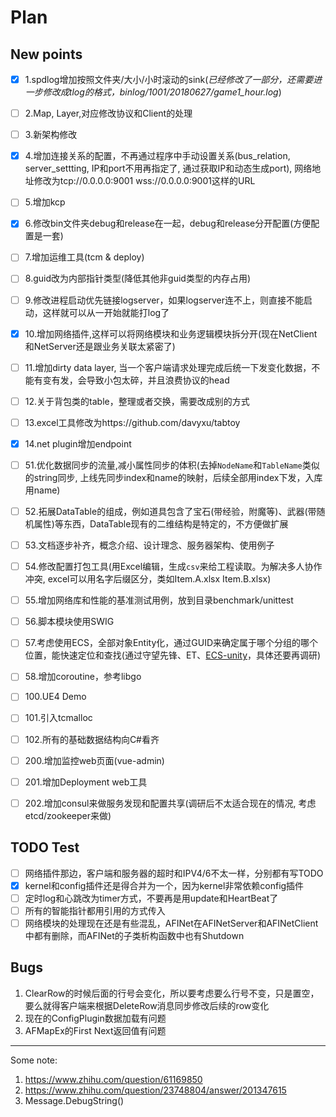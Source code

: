 # Plan

## New points

- [x] 1.spdlog增加按照文件夹/大小/小时滚动的sink(*已经修改了一部分，还需要进一步修改成tlog的格式，binlog/1001/20180627/game1_hour.log*)
- [ ] 2.Map, Layer,对应修改协议和Client的处理
- [ ] 3.新架构修改
- [x] 4.增加连接关系的配置，不再通过程序中手动设置关系(bus_relation, server_settting, IP和port不用再指定了, 通过获取IP和动态生成port), 网络地址修改为tcp://0.0.0.0:9001 wss://0.0.0.0:9001这样的URL
- [ ] 5.增加kcp
- [x] 6.修改bin文件夹debug和release在一起，debug和release分开配置(方便配置是一套)
- [ ] 7.增加运维工具(tcm & deploy)
- [ ] 8.guid改为内部指针类型(降低其他非guid类型的内存占用)
- [ ] 9.修改进程启动优先链接logserver，如果logserver连不上，则直接不能启动，这样就可以从一开始就能打log了
- [x] 10.增加网络插件,这样可以将网络模块和业务逻辑模块拆分开(现在NetClient和NetServer还是跟业务关联太紧密了)
- [ ] 11.增加dirty data layer, 当一个客户端请求处理完成后统一下发变化数据，不能有变有发，会导致小包太碎，并且浪费协议的head
- [ ] 12.关于背包类的table，整理或者交换，需要改成别的方式
- [ ] 13.excel工具修改为https://github.com/davyxu/tabtoy
- [x] 14.net plugin增加endpoint


- [ ] 51.优化数据同步的流量,减小属性同步的体积(去掉`NodeName`和`TableName`类似的string同步, 上线先同步index和name的映射，后续全部用index下发，入库用name)
- [ ] 52.拓展DataTable的组成，例如道具包含了宝石(带经验，附魔等)、武器(带随机属性)等东西，DataTable现有的二维结构是特定的，不方便做扩展
- [ ] 53.文档逐步补齐，概念介绍、设计理念、服务器架构、使用例子
- [ ] 54.修改配置打包工具(用Excel编辑，生成`csv`来给工程读取。为解决多人协作冲突, excel可以用名字后缀区分，类如Item.A.xlsx Item.B.xlsx)
- [ ] 55.增加网络库和性能的基准测试用例，放到目录benchmark/unittest
- [ ] 56.脚本模块使用SWIG
- [ ] 57.考虑使用ECS，全部对象Entity化，通过GUID来确定属于哪个分组的哪个位置，能快速定位和查找(通过守望先锋、ET、[ECS-unity](https://github.com/sschmid/Entitas-CSharp)，具体还要再调研)
- [ ] 58.增加coroutine，参考libgo

- [ ] 100.UE4 Demo
- [ ] 101.引入tcmalloc
- [ ] 102.所有的基础数据结构向C#看齐

- [ ] 200.增加监控web页面(vue-admin)
- [ ] 201.增加Deployment web工具
- [ ] 202.增加consul来做服务发现和配置共享(调研后不太适合现在的情况, 考虑etcd/zookeeper来做)  

## TODO Test

- [ ] 网络插件那边，客户端和服务器的超时和IPV4/6不太一样，分别都有写TODO
- [x] kernel和config插件还是得合并为一个，因为kernel非常依赖config插件
- [ ] 定时log和心跳改为timer方式，不要再是用update和HeartBeat了
- [ ] 所有的智能指针都用引用的方式传入
- [ ] 网络模块的处理现在还是有些混乱，AFINet在AFINetServer和AFINetClient中都有删除，而AFINet的子类析构函数中也有Shutdown

## Bugs

1. ClearRow的时候后面的行号会变化，所以要考虑要么行号不变，只是置空，要么就得客户端来根据DeleteRow消息同步修改后续的row变化
2. 现在的ConfigPlugin数据加载有问题
3. AFMapEx的First Next返回值有问题

-------------

Some note:

1. https://www.zhihu.com/question/61169850
2. https://www.zhihu.com/question/23748804/answer/201347615
3. Message.DebugString()